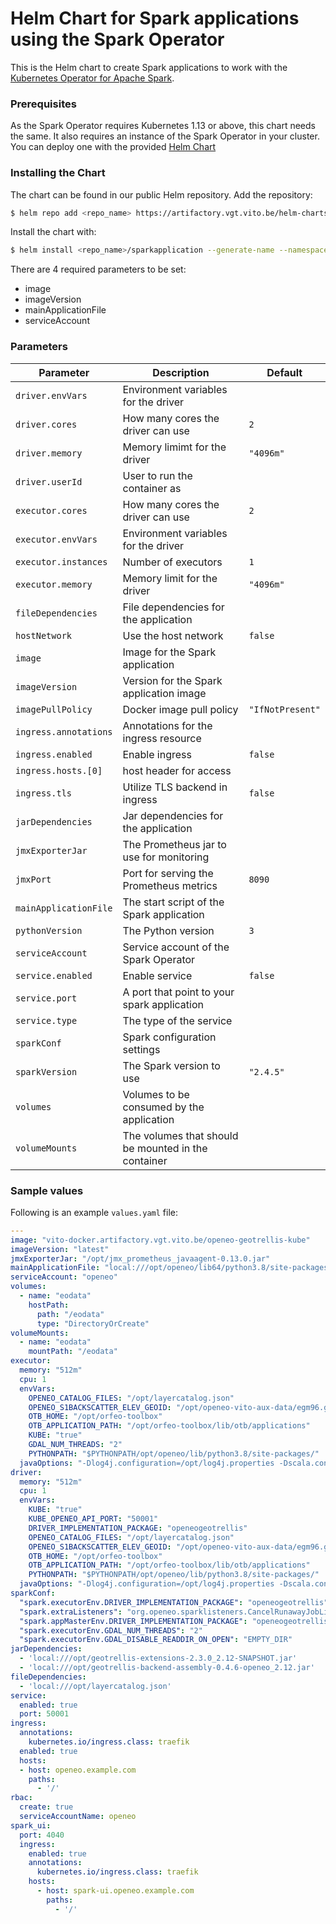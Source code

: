 # Helm Chart for Spark applications using the Spark Operator

This is the Helm chart to create Spark applications to work with the [Kubernetes Operator for Apache Spark](https://github.com/GoogleCloudPlatform/spark-on-k8s-operator).

### Prerequisites

As the Spark Operator requires Kubernetes 1.13 or above, this chart needs the same. It also requires an instance of the Spark Operator in your cluster. You can deploy one with the provided [Helm Chart](https://github.com/helm/charts/tree/master/incubator/sparkoperator)

### Installing the Chart

The chart can be found in our public Helm repository. Add the repository:

```bash
$ helm repo add <repo_name> https://artifactory.vgt.vito.be/helm-charts
```

Install the chart with:

```bash
$ helm install <repo_name>/sparkapplication --generate-name --namespace <namespace>
```

There are 4 required parameters to be set:
  * image
  * imageVersion
  * mainApplicationFile
  * serviceAccount

### Parameters

| Parameter             | Description                                         | Default          |
|-----------------------|-----------------------------------------------------|------------------|
| `driver.envVars`      | Environment variables for the driver                |                  |
| `driver.cores`        | How many cores the driver can use                   | `2`              |
| `driver.memory`       | Memory limimt for the driver                        | `"4096m"`        |
| `driver.userId`       | User to run the container as                        |                  |
| `executor.cores`      | How many cores the driver can use                   | `2`              |
| `executor.envVars`    | Environment variables for the driver                |                  |
| `executor.instances`  | Number of executors                                 | `1`              |
| `executor.memory`     | Memory limit for the driver                         | `"4096m"`        |
| `fileDependencies`    | File dependencies for the application               |                  |
| `hostNetwork`         | Use the host network                                | `false`          |
| `image`               | Image for the Spark application                     |                  |
| `imageVersion`        | Version for the Spark application image             |                  |
| `imagePullPolicy`     | Docker image pull policy                            | `"IfNotPresent"` |
| `ingress.annotations` | Annotations for the ingress resource                |                  |
| `ingress.enabled`     | Enable ingress                                      | `false`          |
| `ingress.hosts.[0]`   | host header for access                              |                  |
| `ingress.tls`         | Utilize TLS backend in ingress                      | `false`          |
| `jarDependencies`     | Jar dependencies for the application                |                  |
| `jmxExporterJar`      | The Prometheus jar to use for monitoring            |                  |
| `jmxPort`             | Port for serving the Prometheus metrics             | `8090`           |
| `mainApplicationFile` | The start script of the Spark application           |                  |
| `pythonVersion`       | The Python version                                  | `3`              |
| `serviceAccount`      | Service account of the Spark Operator               |                  |
| `service.enabled`     | Enable service                                      | `false`          |
| `service.port`        | A port that point to your spark application         |                  |
| `service.type`        | The type of the service                             |                  |
| `sparkConf`           | Spark configuration settings                        |                  |
| `sparkVersion`        | The Spark version to use                            | `"2.4.5"`        |
| `volumes`             | Volumes to be consumed by the application           |                  |
| `volumeMounts`        | The volumes that should be mounted in the container |                  |

### Sample values

Following is an example `values.yaml` file:

```yaml
---
image: "vito-docker.artifactory.vgt.vito.be/openeo-geotrellis-kube"
imageVersion: "latest"
jmxExporterJar: "/opt/jmx_prometheus_javaagent-0.13.0.jar"
mainApplicationFile: "local:///opt/openeo/lib64/python3.8/site-packages/openeogeotrellis/deploy/kube.py"
serviceAccount: "openeo"
volumes:
  - name: "eodata"
    hostPath:
      path: "/eodata"
      type: "DirectoryOrCreate"
volumeMounts:
  - name: "eodata"
    mountPath: "/eodata"
executor:
  memory: "512m"
  cpu: 1
  envVars:
    OPENEO_CATALOG_FILES: "/opt/layercatalog.json"
    OPENEO_S1BACKSCATTER_ELEV_GEOID: "/opt/openeo-vito-aux-data/egm96.grd"
    OTB_HOME: "/opt/orfeo-toolbox"
    OTB_APPLICATION_PATH: "/opt/orfeo-toolbox/lib/otb/applications"
    KUBE: "true"
    GDAL_NUM_THREADS: "2"
    PYTHONPATH: "$PYTHONPATH/opt/openeo/lib/python3.8/site-packages/"
  javaOptions: "-Dlog4j.configuration=/opt/log4j.properties -Dscala.concurrent.context.numThreads=4 -Dscala.concurrent.context.maxThreads=4"
driver:
  memory: "512m"
  cpu: 1
  envVars:
    KUBE: "true"
    KUBE_OPENEO_API_PORT: "50001"
    DRIVER_IMPLEMENTATION_PACKAGE: "openeogeotrellis"
    OPENEO_CATALOG_FILES: "/opt/layercatalog.json"
    OPENEO_S1BACKSCATTER_ELEV_GEOID: "/opt/openeo-vito-aux-data/egm96.grd"
    OTB_HOME: "/opt/orfeo-toolbox"
    OTB_APPLICATION_PATH: "/opt/orfeo-toolbox/lib/otb/applications"
    PYTHONPATH: "$PYTHONPATH/opt/openeo/lib/python3.8/site-packages/"
  javaOptions: "-Dlog4j.configuration=/opt/log4j.properties -Dscala.concurrent.context.numThreads=6 -Dpixels.treshold=1000000"
sparkConf:
  "spark.executorEnv.DRIVER_IMPLEMENTATION_PACKAGE": "openeogeotrellis"
  "spark.extraListeners": "org.openeo.sparklisteners.CancelRunawayJobListener"
  "spark.appMasterEnv.DRIVER_IMPLEMENTATION_PACKAGE": "openeogeotrellis"
  "spark.executorEnv.GDAL_NUM_THREADS": "2"
  "spark.executorEnv.GDAL_DISABLE_READDIR_ON_OPEN": "EMPTY_DIR"
jarDependencies:
  - 'local:///opt/geotrellis-extensions-2.3.0_2.12-SNAPSHOT.jar'
  - 'local:///opt/geotrellis-backend-assembly-0.4.6-openeo_2.12.jar'
fileDependencies:
  - 'local:///opt/layercatalog.json'
service:
  enabled: true
  port: 50001
ingress:
  annotations:
    kubernetes.io/ingress.class: traefik
  enabled: true
  hosts:
  - host: openeo.example.com
    paths:
      - '/'
rbac:
  create: true
  serviceAccountName: openeo
spark_ui:
  port: 4040
  ingress:
    enabled: true
    annotations:
      kubernetes.io/ingress.class: traefik
    hosts:
      - host: spark-ui.openeo.example.com
        paths:
          - '/'
```
